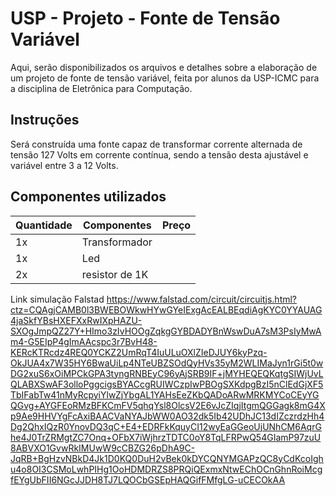 # USP - Projeto - Fonte de Tensão Variável
Aqui, serão disponibilizados os arquivos e detalhes sobre a elaboração de um projeto de fonte de tensão variável, feita por alunos da USP-ICMC para a disciplina de Eletrônica para Computação.

## Instruções
Será construída uma fonte capaz de transformar corrente alternada de tensão 127 Volts em corrente contínua, sendo a tensão desta ajustável e variável entre 3 a 12 Volts.

## Componentes utilizados
Quantidade | Componentes | Preço    
-----------|-------------|-------------
1x         | Transformador |
1x         | Led |
2x | resistor de 1K |

Link simulação Falstad
https://www.falstad.com/circuit/circuitjs.html?ctz=CQAgjCAMB0l3BWEBOWkwHYwGYeIExgAcEALBEqdiAgKYC0YYAUAG4jaSkfYBsHXEFXxRwIXpHAZU-SXOgJmpQZ27Y+HImo3zIvHOOgZqkgGYBDADYBnWswDuA7sM3PsIyMwAm4-G5EIpP4gImAAcspc3r7BvH48-KERcKTRcdz4REQ0YCKZ2UmRqT4IuULuOXlZIeDJUY6kyPzq-OkJUA4x7W35HY6BwaUiLp4NTeUBZSOdQyHVs35yM2WLIMaJyn1rGi5t0wDG2xuS6xOiMPCkGPA3tyngRNBEyC96yAjSRB9IF+jMYHEQEQKqtgSIWjUvLQLABXSwAF3olloPggcigsBYACcgRUIWCzpIwPBOgSXKdpgBzI5nClEdGjXF5TbIFabTw41nMyRcpyiYlwZjYbgAL1YAHsEeZKbQADoARwMRKMYCoCEyYGQGvg+AYGFEoRMzBFKCmFV5qhqYsl8OlcsV2E6vJcZIqjItgmQGGagk8mG4Xp9Ae9HHVYgFcAxiBAACVaNYAJbWW0AO32dk5Ib42UDhJC13dIZczrdzHh4Dg2QhxIQzR0YnovDQ3qC+E4+EDRFkKquyCI12wyEaGGeoUjUNhCM6AqrGhe4J0TrZRMgtZC7Onq+OFbX7iWjhrzTDTC0oY8TqLFRPwQ54GIamP97zuU8ABVXO1GvwRkIMUwW9cCBZG26pDhA9C-JqRB+BgHzvNBkD4Jk1D0KQ0DuH2vBek0kDYCQNYMGAPzQC8yCdKcoIghu4o8OI3CSMoLwhPIHg1OoHDMDRZS8PRQiQExmxNtwEChOCnGhnRoiMcgfEYgUbFII6NGcJJDH8TJ7LQOCbGSEpHAQGifFMfgLG-uCECOkAA

